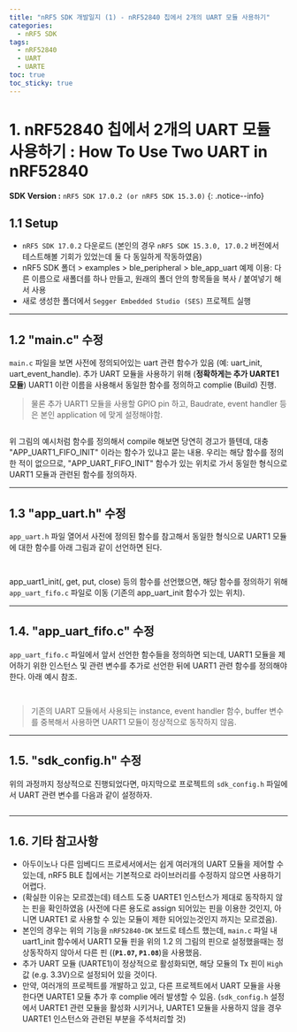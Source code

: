 ```yaml
---
title: "nRF5 SDK 개발일지 (1) - nRF52840 칩에서 2개의 UART 모듈 사용하기"
categories:
  - nRF5 SDK
tags:
  - nRF52840
  - UART
  - UARTE
toc: true
toc_sticky: true
---
```


# 1. nRF52840 칩에서 2개의 UART 모듈 사용하기 : How To Use Two UART in nRF52840

**SDK Version :** `nRF5 SDK 17.0.2 (or nRF5 SDK 15.3.0)`
{: .notice--info}

## 1.1 Setup

* `nRF5 SDK 17.0.2` 다운로드 (본인의 경우 `nRF5 SDK 15.3.0, 17.0.2` 버전에서 테스트해볼 기회가 있었는데 둘 다 동일하게 작동하였음)
* nRF5 SDK 폴더 > examples > ble_peripheral > ble_app_uart 예제 이용: 다른 이름으로 새폴더를 하나 만들고, 원래의 폴더 안의 항목들을 복사 / 붙여넣기 해서 사용
* 새로 생성한 폴더에서 `Segger Embedded Studio (SES)` 프로젝트 실행

---

## 1.2 "main.c" 수정

`main.c` 파일을 보면 사전에 정의되어있는 uart 관련 함수가 있음 (예: uart_init, uart_event_handle). 추가 UART 모듈을 사용하기 위해 (**정확하게는 추가 UARTE1 모듈**) UART1 이란 이름을 사용해서 동일한 함수를 정의하고 complie (Build) 진행.

>물론 추가 UART1 모듈을 사용할 GPIO pin 하고, Baudrate, event handler 등은 본인 application 에 맞게 설정해야함.

<figure style="width: 100%" class="align-center">
  <img src="{{ site.url }}{{ site.baseurl }}/assets/images/sdk-uart-fig1.png" alt="">
</figure>

위 그림의 예시처럼 함수를 정의해서 compile 해보면 당연히 경고가 뜰텐데, 대충 "APP_UART1_FIFO_INIT" 이라는 함수가 있냐고 묻는 내용. 우리는 해당 함수를 정의한 적이 없으므로, "APP_UART_FIFO_INIT" 함수가 있는 위치로 가서 동일한 형식으로 UART1 모듈과 관련된 함수를 정의하자.

---

## 1.3 "app_uart.h" 수정

`app_uart.h` 파일 열어서 사전에 정의된 함수를 참고해서 동일한 형식으로 UART1 모듈에 대한 함수를 아래 그림과 같이 선언하면 된다.

<figure style="width: 100%" class="align-center">
  <img src="{{ site.url }}{{ site.baseurl }}/assets/images/sdk-uart-fig2.png" alt="">
</figure>

<figure style="width: 100%" class="align-center">
  <img src="{{ site.url }}{{ site.baseurl }}/assets/images/sdk-uart-fig3.png" alt="">
</figure>

app_uart1_init(, get, put, close) 등의 함수를 선언했으면, 해당 함수를 정의하기 위해 `app_uart_fifo.c` 파일로 이동 (기존의 app_uart_init 함수가 있는 위치).

---

## 1.4. "app_uart_fifo.c" 수정

`app_uart_fifo.c` 파일에서 앞서 선언한 함수들을 정의하면 되는데, UART1 모듈을 제어하기 위한 인스턴스 및 관련 변수를 추가로 선언한 뒤에 UART1 관련 함수를 정의해야 한다. 아래 예시 참조.

<figure style="width: 100%" class="align-center">
  <img src="{{ site.url }}{{ site.baseurl }}/assets/images/sdk-uart-fig4.png" alt="">
</figure>

<figure style="width: 100%" class="align-center">
  <img src="{{ site.url }}{{ site.baseurl }}/assets/images/sdk-uart-fig5.png" alt="">
</figure>

>기존의 UART 모듈에서 사용되는 instance, event handler 함수, buffer 변수를 중복해서 사용하면 UART1 모듈이 정상적으로 동작하지 않음.

---

## 1.5. "sdk_config.h" 수정

위의 과정까지 정상적으로 진행되었다면, 마지막으로 프로젝트의 `sdk_config.h` 파일에서 UART 관련 변수를 다음과 같이 설정하자.

<figure style="width: 100%" class="align-center">
  <img src="{{ site.url }}{{ site.baseurl }}/assets/images/sdk-uart-fig6.png" alt="">
</figure>

---

## 1.6. 기타 참고사항

* 아두이노나 다른 임베디드 프로세서에서는 쉽게 여러개의 UART 모듈을 제어할 수 있는데, nRF5 BLE 칩에서는 기본적으로 라이브러리를 수정하지 않으면 사용하기 어렵다.
* (확실한 이유는 모르겠는데) 테스트 도중 UARTE1 인스턴스가 제대로 동작하지 않는 핀을 확인하였음 (사전에 다른 용도로 assign 되어있는 핀을 이용한 것인지, 아니면 UARTE1 로 사용할 수 있는 모듈이 제한 되어있는것인지 까지는 모르겠음).
* 본인의 경우는 위의 기능을 `nRF52840-DK` 보드로 테스트 했는데, `main.c` 파일 내 uart1_init 함수에서 UART1 모듈 핀을 위의 1.2 의 그림의 핀으로 설정했을때는 정상동작하지 않아서 다른 핀 ((**`P1.07`, `P1.08`**)을 사용했음.
* 추가 UART 모듈 (UARTE1)이 정상적으로 활성화되면, 해당 모듈의 Tx 핀이 `High` 값 (e.g. 3.3V)으로 설정되어 있을 것이다.
* 만약, 여러개의 프로젝트를 개발하고 있고, 다른 프로젝트에서 UART 모듈을 사용한다면 UARTE1 모듈 추가 후 complie 에러 발생할 수 있음. (`sdk_config.h` 설정에서 UARTE1 관련 모듈을 활성화 시키거나, UARTE1 모듈을 사용하지 않을 경우  UARTE1 인스턴스와 관련된 부분을 주석처리할 것)